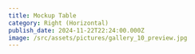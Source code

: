 ```yaml
---
title: Mockup Table
category: Right (Horizontal)
publish_date: 2024-11-22T22:24:00.000Z
image: /src/assets/pictures/gallery_10_preview.jpg
---
```

